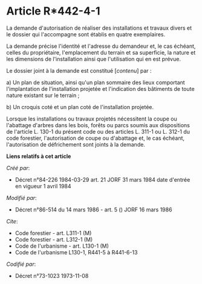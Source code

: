 # Article R*442-4-1

La demande d'autorisation de réaliser des installations et travaux divers et le dossier qui l'accompagne sont établis en
quatre exemplaires.

La demande précise l'identité et l'adresse du demandeur et, le cas échéant, celles du propriétaire,  l'emplacement du terrain
et sa superficie, la nature et les dimensions de l'installation ainsi que l'utilisation qui en est prévue.

Le dossier joint à la demande est constitué [*contenu*] par :

a) Un plan de situation, ainsi qu'un plan sommaire des lieux comportant l'implantation de l'installation projetée et
l'indication des bâtiments de toute nature existant sur le terrain ;

b) Un croquis coté et un plan coté de l'installation projetée.

Lorsque les installations ou travaux projetés nécessitent la coupe ou l'abattage d'arbres dans les bois, forêts ou parcs
soumis aux dispositions de l'article L. 130-1 du présent code ou des articles L. 311-1 ou L. 312-1 du code forestier,
l'autorisation de coupe ou d'abattage et, le cas échéant, l'autorisation de défrichement sont joints à la demande.

**Liens relatifs à cet article**

_Créé par_:

  - Décret n°84-226 1984-03-29 art. 21 JORF 31 mars 1984 date d'entrée en vigueur 1 avril 1984

_Modifié par_:

  - Décret n°86-514 du 14 mars 1986 - art. 5 () JORF 16 mars 1986

_Cite_:

  - Code forestier - art. L311-1 (M)
  - Code forestier - art. L312-1 (M)
  - Code de l'urbanisme - art. L130-1 (M)
  - Code de l'urbanisme L130-1, R441-5 à R441-6-13

_Codifié par_:

  - Décret n°73-1023 1973-11-08
